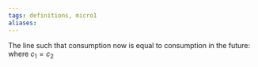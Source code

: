 ```yaml
---
tags: definitions, micro1
aliases:
---
```


The line such that consumption now is equal to consumption in the future: where $c_{1}=c_{2}$
